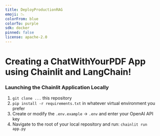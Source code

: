 ```yaml
---
title: DeployProductionRAG
emoji: 📉
colorFrom: blue
colorTo: purple
sdk: docker
pinned: false
license: apache-2.0
---
```


# Creating a ChatWithYourPDF App using Chainlit and LangChain!

### Launching the Chainlit Application Locally

1. `git clone ...` this repository
2. `pip install -r requirements.txt` in whatever virtual environment you prefer
3. Create or modify the `.env.example` -> `.env` and enter your OpenAI API key
4. Navigate to the root of your local repository and run: `chainlit run app.py`
